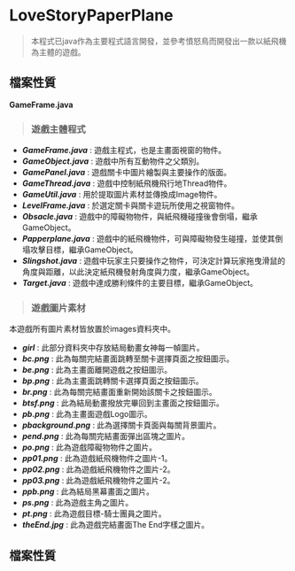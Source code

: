 # LoveStoryPaperPlane
>本程式已java作為主要程式語言開發，並參考憤怒鳥而開發出一款以紙飛機為主體的遊戲。

## 檔案性質
**GameFrame.java**
> ### 遊戲主體程式 

- ***GameFrame.java*** : 遊戲主程式，也是主畫面視窗的物件。
- ***GameObject.java*** : 遊戲中所有互動物件之父類別。
- ***GamePanel.java*** : 遊戲關卡中圖片繪製與主要操作的版面。
- ***GameThread.java*** : 遊戲中控制紙飛機飛行地Thread物件。
- ***GameUtil.java*** : 用於提取圖片素材並傳換成Image物件。
- ***LevelFrame.java*** : 於選定關卡與關卡遊玩所使用之視窗物件。
- ***Obsacle.java*** : 遊戲中的障礙物物件，與紙飛機碰撞後會倒塌，繼承GameObject。
- ***Papperplane.java*** : 遊戲中的紙飛機物件，可與障礙物發生碰撞，並使其倒塌攻擊目標，繼承GameObject。
- ***Slingshot.java*** : 遊戲中玩家主只要操作之物件，可決定計算玩家拖曳滑鼠的角度與距離，以此決定紙飛機發射角度與力度，繼承GameObject。
- ***Target.java*** : 遊戲中達成勝利條件的主要目標，繼承GameObject。

> ### 遊戲圖片素材
本遊戲所有圖片素材皆放置於images資料夾中。
- ***girl*** : 此部分資料夾中存放結局動畫女神每一幀圖片。
- ***bc.png*** : 此為每關完結畫面跳轉至關卡選擇頁面之按鈕圖示。
- ***be.png*** : 此為主畫面離開遊戲之按鈕圖示。
- ***bp.png*** : 此為主畫面跳轉關卡選擇頁面之按鈕圖示。
- ***br.png*** : 此為每關完結畫面重新開始該關卡之按鈕圖示。
- ***btsf.png*** : 此為結局動畫撥放完畢回到主畫面之按鈕圖示。
- ***pb.png*** : 此為主畫面遊戲Logo圖示。
- ***pbackground.png*** : 此為選擇關卡頁面與每關背景圖片。
- ***pend.png*** : 此為每關完結畫面彈出區塊之圖片。
- ***po.png*** : 此為遊戲障礙物物件之圖片。
- ***pp01.png*** : 此為遊戲紙飛機物件之圖片-1。
- ***pp02.png*** : 此為遊戲紙飛機物件之圖片-2。
- ***pp03.png*** : 此為遊戲紙飛機物件之圖片-2。
- ***ppb.png*** : 此為結局黑幕畫面之圖片。
- ***ps.png*** : 此為遊戲主角之圖片。
- ***pt.png*** : 此為遊戲目標-騎士團員之圖片。
- ***theEnd.jpg*** : 此為遊戲完結畫面The End字樣之圖片。

## 檔案性質



